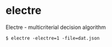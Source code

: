 # electre
Electre - multicriterial decision algorithm

```shell
$ electre -electre=1 -file=dat.json
```
